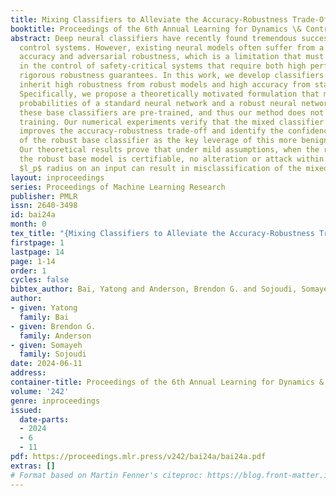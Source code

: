 ```yaml
---
title: Mixing Classifiers to Alleviate the Accuracy-Robustness Trade-Off
booktitle: Proceedings of the 6th Annual Learning for Dynamics \& Control Conference
abstract: Deep neural classifiers have recently found tremendous success in data-driven
  control systems. However, existing neural models often suffer from a trade-off between
  accuracy and adversarial robustness, which is a limitation that must be overcome
  in the control of safety-critical systems that require both high performance and
  rigorous robustness guarantees. In this work, we develop classifiers that simultaneously
  inherit high robustness from robust models and high accuracy from standard models.
  Specifically, we propose a theoretically motivated formulation that mixes the output
  probabilities of a standard neural network and a robust neural network. Both of
  these base classifiers are pre-trained, and thus our method does not require additional
  training. Our numerical experiments verify that the mixed classifier noticeably
  improves the accuracy-robustness trade-off and identify the confidence property
  of the robust base classifier as the key leverage of this more benign trade-off.
  Our theoretical results prove that under mild assumptions, when the robustness of
  the robust base model is certifiable, no alteration or attack within a closed-form
  $l_p$ radius on an input can result in misclassification of the mixed classifier.
layout: inproceedings
series: Proceedings of Machine Learning Research
publisher: PMLR
issn: 2640-3498
id: bai24a
month: 0
tex_title: "{Mixing Classifiers to Alleviate the Accuracy-Robustness Trade-Off}"
firstpage: 1
lastpage: 14
page: 1-14
order: 1
cycles: false
bibtex_author: Bai, Yatong and Anderson, Brendon G. and Sojoudi, Somayeh
author:
- given: Yatong
  family: Bai
- given: Brendon G.
  family: Anderson
- given: Somayeh
  family: Sojoudi
date: 2024-06-11
address:
container-title: Proceedings of the 6th Annual Learning for Dynamics & Control Conference
volume: '242'
genre: inproceedings
issued:
  date-parts:
  - 2024
  - 6
  - 11
pdf: https://proceedings.mlr.press/v242/bai24a/bai24a.pdf
extras: []
# Format based on Martin Fenner's citeproc: https://blog.front-matter.io/posts/citeproc-yaml-for-bibliographies/
---
```

